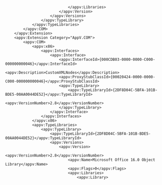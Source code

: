 >
								</appv:Libraries>
							</appv:Version>
						</appv:Versions>
					</appv:TypeLibrary>
				</appv:TypeLibraries>
			</appv:COM>
		</appv:Extension>
		<appv:Extension Category="AppV.COM">
			<appv:COM>
				<appv:x86>
					<appv:Interfaces>
						<appv:Interface>
							<appv:InterfaceId>{000CDB03-0000-0000-C000-000000000046}</appv:InterfaceId>
							<appv:Description>CustomXMLNodes</appv:Description>
							<appv:ProxyStubClassId>{00020424-0000-0000-C000-000000000046}</appv:ProxyStubClassId>
							<appv:TypeLibrary>
								<appv:TypeLibraryId>{2DF8D04C-5BFA-101B-BDE5-00AA0044DE52}</appv:TypeLibraryId>
								<appv:VersionNumber>2.8</appv:VersionNumber>
							</appv:TypeLibrary>
						</appv:Interface>
					</appv:Interfaces>
				</appv:x86>
				<appv:TypeLibraries>
					<appv:TypeLibrary>
						<appv:TypeLibraryId>{2DF8D04C-5BFA-101B-BDE5-00AA0044DE52}</appv:TypeLibraryId>
						<appv:Versions>
							<appv:Version>
								<appv:VersionNumber>2.8</appv:VersionNumber>
								<appv:Name>Microsoft Office 16.0 Object Library</appv:Name>
								<appv:Flags>0</appv:Flags>
								<appv:Libraries>
									<appv:Library>
				